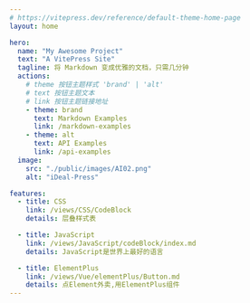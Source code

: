 ```yaml
---
# https://vitepress.dev/reference/default-theme-home-page
layout: home

hero:
  name: "My Awesome Project"
  text: "A VitePress Site"
  tagline: 将 Markdown 变成优雅的文档，只需几分钟
  actions:
    # theme 按钮主题样式 'brand' | 'alt'
    # text 按钮主题文本
    # link 按钮主题链接地址
    - theme: brand
      text: Markdown Examples
      link: /markdown-examples
    - theme: alt
      text: API Examples
      link: /api-examples
  image:
    src: "./public/images/AI02.png"
    alt: "iDeal-Press"

features:
  - title: CSS
    link: /views/CSS/CodeBlock
    details: 层叠样式表

  - title: JavaScript
    link: /views/JavaScript/codeBlock/index.md
    details: JavaScript是世界上最好的语言

  - title: ElementPlus
    link: /views/Vue/elementPlus/Button.md
    details: 点Element外卖,用ElementPlus组件
---
```

